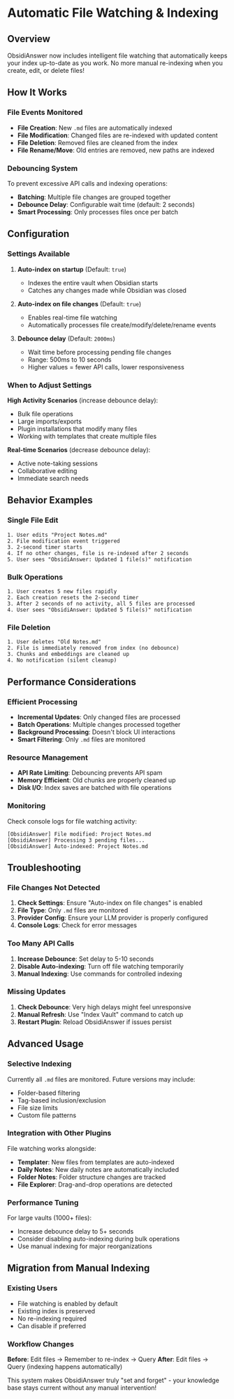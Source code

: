 # Automatic File Watching & Indexing

## Overview

ObsidiAnswer now includes intelligent file watching that automatically keeps your index up-to-date as you work. No more manual re-indexing when you create, edit, or delete files!

## How It Works

### File Events Monitored
- **File Creation**: New `.md` files are automatically indexed
- **File Modification**: Changed files are re-indexed with updated content
- **File Deletion**: Removed files are cleaned from the index
- **File Rename/Move**: Old entries are removed, new paths are indexed

### Debouncing System
To prevent excessive API calls and indexing operations:
- **Batching**: Multiple file changes are grouped together
- **Debounce Delay**: Configurable wait time (default: 2 seconds)
- **Smart Processing**: Only processes files once per batch

## Configuration

### Settings Available

1. **Auto-index on startup** (Default: `true`)
   - Indexes the entire vault when Obsidian starts
   - Catches any changes made while Obsidian was closed

2. **Auto-index on file changes** (Default: `true`)
   - Enables real-time file watching
   - Automatically processes file create/modify/delete/rename events

3. **Debounce delay** (Default: `2000ms`)
   - Wait time before processing pending file changes
   - Range: 500ms to 10 seconds
   - Higher values = fewer API calls, lower responsiveness

### When to Adjust Settings

**High Activity Scenarios** (increase debounce delay):
- Bulk file operations
- Large imports/exports
- Plugin installations that modify many files
- Working with templates that create multiple files

**Real-time Scenarios** (decrease debounce delay):
- Active note-taking sessions
- Collaborative editing
- Immediate search needs

## Behavior Examples

### Single File Edit
```
1. User edits "Project Notes.md"
2. File modification event triggered
3. 2-second timer starts
4. If no other changes, file is re-indexed after 2 seconds
5. User sees "ObsidiAnswer: Updated 1 file(s)" notification
```

### Bulk Operations
```
1. User creates 5 new files rapidly
2. Each creation resets the 2-second timer
3. After 2 seconds of no activity, all 5 files are processed
4. User sees "ObsidiAnswer: Updated 5 file(s)" notification
```

### File Deletion
```
1. User deletes "Old Notes.md"
2. File is immediately removed from index (no debounce)
3. Chunks and embeddings are cleaned up
4. No notification (silent cleanup)
```

## Performance Considerations

### Efficient Processing
- **Incremental Updates**: Only changed files are processed
- **Batch Operations**: Multiple changes processed together
- **Background Processing**: Doesn't block UI interactions
- **Smart Filtering**: Only `.md` files are monitored

### Resource Management
- **API Rate Limiting**: Debouncing prevents API spam
- **Memory Efficient**: Old chunks are properly cleaned up
- **Disk I/O**: Index saves are batched with file operations

### Monitoring
Check console logs for file watching activity:
```
[ObsidiAnswer] File modified: Project Notes.md
[ObsidiAnswer] Processing 3 pending files...
[ObsidiAnswer] Auto-indexed: Project Notes.md
```

## Troubleshooting

### File Changes Not Detected
1. **Check Settings**: Ensure "Auto-index on file changes" is enabled
2. **File Type**: Only `.md` files are monitored
3. **Provider Config**: Ensure your LLM provider is properly configured
4. **Console Logs**: Check for error messages

### Too Many API Calls
1. **Increase Debounce**: Set delay to 5-10 seconds
2. **Disable Auto-indexing**: Turn off file watching temporarily
3. **Manual Indexing**: Use commands for controlled indexing

### Missing Updates
1. **Check Debounce**: Very high delays might feel unresponsive
2. **Manual Refresh**: Use "Index Vault" command to catch up
3. **Restart Plugin**: Reload ObsidiAnswer if issues persist

## Advanced Usage

### Selective Indexing
Currently all `.md` files are monitored. Future versions may include:
- Folder-based filtering
- Tag-based inclusion/exclusion
- File size limits
- Custom file patterns

### Integration with Other Plugins
File watching works alongside:
- **Templater**: New files from templates are auto-indexed
- **Daily Notes**: New daily notes are automatically included
- **Folder Notes**: Folder structure changes are tracked
- **File Explorer**: Drag-and-drop operations are detected

### Performance Tuning
For large vaults (1000+ files):
- Increase debounce delay to 5+ seconds
- Consider disabling auto-indexing during bulk operations
- Use manual indexing for major reorganizations

## Migration from Manual Indexing

### Existing Users
- File watching is enabled by default
- Existing index is preserved
- No re-indexing required
- Can disable if preferred

### Workflow Changes
**Before**: Edit files → Remember to re-index → Query
**After**: Edit files → Query (indexing happens automatically)

This system makes ObsidiAnswer truly "set and forget" - your knowledge base stays current without any manual intervention!
